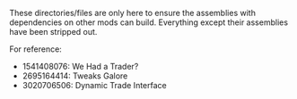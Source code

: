 These directories/files are only here to ensure the assemblies with dependencies on other mods can build. Everything except their assemblies have been stripped out.

For reference:

-   1541408076: We Had a Trader?
-   2695164414: Tweaks Galore
-   3020706506: Dynamic Trade Interface
